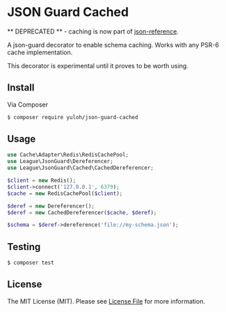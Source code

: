# JSON Guard Cached

** DEPRECATED ** - caching is now part of [json-reference](http://json-reference.thephpleague.com/).

A json-guard decorator to enable schema caching.  Works with any PSR-6 cache implementation.

This decorator is experimental until it proves to be worth using.

## Install

Via Composer

``` bash
$ composer require yuloh/json-guard-cached
```

## Usage

``` php
use Cache\Adapter\Redis\RedisCachePool;
use League\JsonGuard\Dereferencer;
use League\JsonGuard\Cached\CachedDereferencer;

$client = new Redis();
$client->connect('127.0.0.1', 6379);
$cache = new RedisCachePool($client);

$deref = new Dereferencer();
$deref = new CachedDereferencer($cache, $deref);

$schema = $deref->dereference('file://my-schema.json');
```

## Testing

``` bash
$ composer test
```

## License

The MIT License (MIT). Please see [License File](LICENSE.md) for more information.
